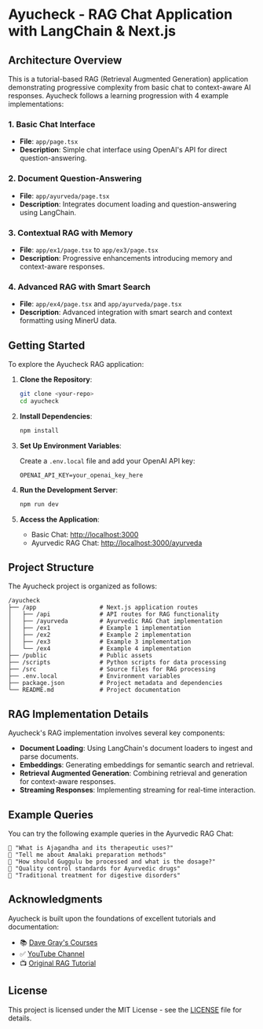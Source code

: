 # Ayucheck - RAG Chat Application with LangChain & Next.js

## Architecture Overview

This is a tutorial-based RAG (Retrieval Augmented Generation) application demonstrating progressive complexity from basic chat to context-aware AI responses. Ayucheck follows a learning progression with 4 example implementations:

### 1. Basic Chat Interface

- **File**: `app/page.tsx`
- **Description**: Simple chat interface using OpenAI's API for direct question-answering.

### 2. Document Question-Answering

- **File**: `app/ayurveda/page.tsx`
- **Description**: Integrates document loading and question-answering using LangChain.

### 3. Contextual RAG with Memory

- **File**: `app/ex1/page.tsx` to `app/ex3/page.tsx`
- **Description**: Progressive enhancements introducing memory and context-aware responses.

### 4. Advanced RAG with Smart Search

- **File**: `app/ex4/page.tsx` and `app/ayurveda/page.tsx`
- **Description**: Advanced integration with smart search and context formatting using MinerU data.

## Getting Started

To explore the Ayucheck RAG application:

1. **Clone the Repository**:

   ```bash
   git clone <your-repo>
   cd ayucheck
   ```

2. **Install Dependencies**:

   ```bash
   npm install
   ```

3. **Set Up Environment Variables**:

   Create a `.env.local` file and add your OpenAI API key:

   ```plaintext
   OPENAI_API_KEY=your_openai_key_here
   ```

4. **Run the Development Server**:

   ```bash
   npm run dev
   ```

5. **Access the Application**:

   - Basic Chat: [http://localhost:3000](http://localhost:3000)
   - Ayurvedic RAG Chat: [http://localhost:3000/ayurveda](http://localhost:3000/ayurveda)

## Project Structure

The Ayucheck project is organized as follows:

```plaintext
/ayucheck
├── /app                  # Next.js application routes
│   ├── /api              # API routes for RAG functionality
│   ├── /ayurveda         # Ayurvedic RAG Chat implementation
│   ├── /ex1              # Example 1 implementation
│   ├── /ex2              # Example 2 implementation
│   ├── /ex3              # Example 3 implementation
│   └── /ex4              # Example 4 implementation
├── /public               # Public assets
├── /scripts              # Python scripts for data processing
├── /src                  # Source files for RAG processing
├── .env.local            # Environment variables
├── package.json          # Project metadata and dependencies
└── README.md             # Project documentation
```

## RAG Implementation Details

Ayucheck's RAG implementation involves several key components:

- **Document Loading**: Using LangChain's document loaders to ingest and parse documents.
- **Embeddings**: Generating embeddings for semantic search and retrieval.
- **Retrieval Augmented Generation**: Combining retrieval and generation for context-aware responses.
- **Streaming Responses**: Implementing streaming for real-time interaction.

## Example Queries

You can try the following example queries in the Ayurvedic RAG Chat:

```
🌿 "What is Ajagandha and its therapeutic uses?"
🌿 "Tell me about Amalaki preparation methods" 
🌿 "How should Guggulu be processed and what is the dosage?"
🌿 "Quality control standards for Ayurvedic drugs"
🌿 "Traditional treatment for digestive disorders"
```

## Acknowledgments

Ayucheck is built upon the foundations of excellent tutorials and documentation:

- 📚 [Dave Gray's Courses](https://courses.davegray.codes/)  
- ✅ [YouTube Channel](https://www.youtube.com/DaveGrayTeachesCode)  
- 📺 [Original RAG Tutorial](https://youtu.be/YLagvzoWCL0)

## License

This project is licensed under the MIT License - see the [LICENSE](LICENSE) file for details.